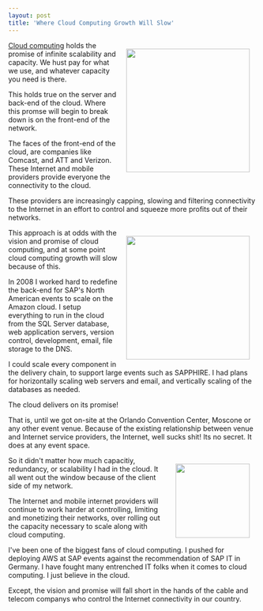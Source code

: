 ```yaml
---
layout: post
title: 'Where Cloud Computing Growth Will Slow'
---
```

<img style="padding: 15px;" src="http://kinlane-productions.s3.amazonaws.com/AWS_LOGO_CMYK.jpg" alt="" width="250" align="right" /><a title="Cloud computing" href="http://www.kinlane.com/category/cloud-computing/">Cloud computing</a> holds the promise of infinite scalability and capacity.  We hust pay for what we use, and whatever capacity you need is there.<p></p>
This holds true on the server and back-end of the cloud.  Where this promse will begin to break down is on the front-end of the network.<p></p>
The faces of the front-end of the cloud, are companies like Comcast, and ATT and Verizon.  These Internet and mobile providers provide everyone the connectivity to the cloud.<p></p>
These providers are increasingly capping, slowing and filtering connectivity to the Internet in an effort to control and squeeze more profits out of their networks.<p></p>
<img style="padding: 15px;" src="http://kinlane-productions.s3.amazonaws.com/comcast-logo.gif" alt="" width="250" align="right" />This approach is at odds with the vision and promise of cloud computing, and at some point cloud computing growth will slow because of this.<p></p>
In 2008 I worked hard to redefine the back-end for SAP's North American events to scale on the Amazon cloud.  I setup everything to run in the cloud from the SQL Server database, web application servers, version control, development, email, file storage to the DNS.<p></p>
I could scale every component in the delivery chain, to support large events such as SAPPHIRE.   I had plans for horizontally scaling web servers and email, and vertically scaling of the databases as needed.<p></p>
The cloud delivers on its promise!<p></p>
That is, until we got on-site at the Orlando Convention Center, Moscone or any other event venue.  Because of the existing relationship between venue and Internet service providers, the Internet, well sucks shit!  Its no secret.  It does at any event space.<p></p>
<img style="padding: 15px;" src="http://kinlane-productions.s3.amazonaws.com/att-logo.jpg" alt="" width="150" align="right" />So it didn't matter how much capacitiy, redundancy, or scalability I had in the cloud.  It all went out the window because of the client side of my network.<p></p>
The Internet and mobile internet providers will continue to work harder at controlling, limiting and monetizing their networks, over rolling out the capacity necessary to scale along with cloud computing.<p></p>
I've been one of the biggest fans of cloud computing.  I pushed for deploying AWS at SAP events against the recommendation of SAP IT in Germany.  I have fought many entrenched IT folks when it comes to cloud computing.   I just believe in the cloud.<p></p>
Except, the vision and promise will fall short in the hands of the cable and telecom companys who control the Internet connectivity in our country.